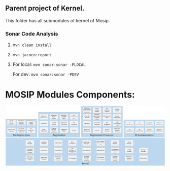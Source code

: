 ## Parent project of Kernel.
This folder has all submodules of kernel of Mosip.

### Sonar Code Analysis 
1. `mvn clean install`

2. `mvn jacoco:report`

3. For local: `mvn sonar:sonar -PLOCAL`

   For dev: `mvn sonar:sonar -PDEV`
   
   

# MOSIP Modules Components:

![](../design/arch_diagrams/MOSIP_modules_components.png)   
